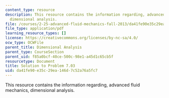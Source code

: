 ```yaml
---
content_type: resource
description: This resource contains the information regarding, advanced fluid mechanics,
  dimensional analysis.
file: /courses/2-25-advanced-fluid-mechanics-fall-2013/da41fe90e35c29ea146d7c52a76a5fc7_MIT2_25F13_Shapi7.03_Solut.pdf
file_type: application/pdf
learning_resource_types: []
license: https://creativecommons.org/licenses/by-nc-sa/4.0/
ocw_type: OCWFile
parent_title: Dimensional Analysis
parent_type: CourseSection
parent_uid: f85a0bcf-40ce-500c-98e1-a45d1c65cb5f
resourcetype: Document
title: Solution to Problem 7.03
uid: da41fe90-e35c-29ea-146d-7c52a76a5fc7
---
```

This resource contains the information regarding, advanced fluid mechanics, dimensional analysis.